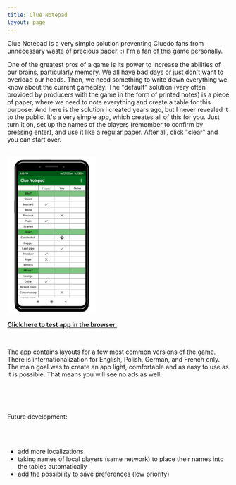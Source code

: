 ```yaml
---
title: Clue Notepad
layout: page
---
```


Clue Notepad is a very simple solution preventing Cluedo fans from unnecessary waste of precious paper. :)
I'm a fan of this game personally. 

One of the greatest pros of a game is its power to increase the abilities of our brains, particularly memory. We all have bad days or just don't want to overload our heads. Then, we need something to write down everything we know about the current gameplay. The "default" solution (very often provided by producers with the game in the form of printed notes) is a piece of paper, where we need to note everything and create a table for this purpose. And here is the solution I created years ago, but I never revealed it to the public. It's a very simple app, which creates all of this for you. Just turn it on, set up the names of the players (remember to confirm by pressing enter), and use it like a regular paper. After all, click "clear" and you can start over.

<br>
<section id="artwork-card">
<img src="assets\images\notepad.png" alt="drawing" width="200"/>
</section>

**[Click here to test app in the browser.](http://www.tomektomasik.pl/ClueNotepadWeb/)**

<br>
<div style="text-align: left">

The app contains layouts for a few most common versions of the game. There is internationalization for English, Polish, German, and French only. The main goal was to create an app light, comfortable and as easy to use as it is possible. That means you will see no ads as well. 


<br><br><br>

Future development:

<br><br>

* add more localizations<br>
* taking names of local players (same network) to place their names into the tables automatically<br>
* add the possibility to save preferences (low priority)<br>
<br>

</div>
